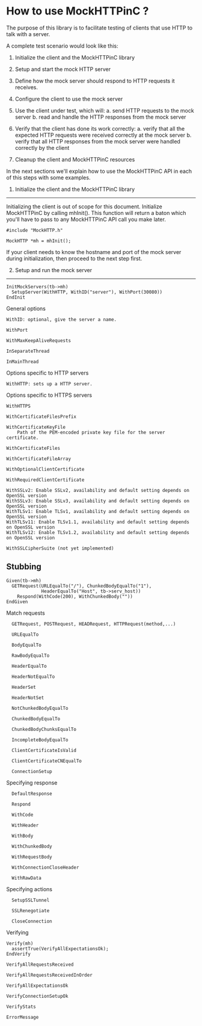 How to use MockHTTPinC ?
========================

The purpose of this library is to facilitate testing of clients that use 
HTTP to talk with a server.

A complete test scenario would look like this:

1. Initialize the client and the MockHTTPinC library

2. Setup and start the mock HTTP server

3. Define how the mock server should respond to HTTP requests it receives.

4. Configure the client to use the mock server

5. Use the client under test, which will:
   a. send HTTP requests to the mock server
   b. read and handle the HTTP responses from the mock server

6. Verify that the client has done its work correctly:
   a. verify that all the expected HTTP requests were received correctly at the mock server
   b. verify that all HTTP responses from the mock server were handled correctly by the client

7. Cleanup the client and MockHTTPinC resources


In the next sections we'll explain how to use the MockHTTPinC API in each of this steps with some examples.


1. Initialize the client and the MockHTTPinC library
----------------------------------------------------

Initializing the client is out of scope for this document. Initialize MockHTTPinC by calling mhInit(). This function will return a baton which you'll have to pass to any MockHTTPinC API call you make later.

    #include "MockHTTP.h"
    
    MockHTTP *mh = mhInit();

If your client needs to know the hostname and port of the mock server during initialization, then proceed to the next step first.


2. Setup and run the mock server
--------------------------------



 
    InitMockServers(tb->mh)
      SetupServer(WithHTTP, WithID("server"), WithPort(30080))
    EndInit
 
General options
   
    WithID: optional, give the server a name.
    
    WithPort
   
    WithMaxKeepAliveRequests
   
    InSeparateThread

    InMainThread


Options specific to HTTP servers
 
    WithHTTP: sets up a HTTP server.
 
 
Options specific to HTTPS servers
   
    WithHTTPS
   
    WithCertificateFilesPrefix
   
    WithCertificateKeyFile
        Path of the PEM-encoded private key file for the server certificate.
   
    WithCertificateFiles
   
    WithCertificateFileArray
   
    WithOptionalClientCertificate
   
    WithRequiredClientCertificate
   
    WithSSLv2: Enable SSLv2, availability and default setting depends on OpenSSL version
    WithSSLv3: Enable SSLv3, availability and default setting depends on OpenSSL version
    WithTLSv1: Enable TLSv1, availability and default setting depends on OpenSSL version
    WithTLSv11: Enable TLSv1.1, availability and default setting depends on OpenSSL version
    WithTLSv12: Enable TLSv1.2, availability and default setting depends on OpenSSL version
 
    WithSSLCipherSuite (not yet implemented)
   
    
Stubbing
--------
 
    Given(tb->mh)
      GETRequest(URLEqualTo("/"), ChunkedBodyEqualTo("1"),
                 HeaderEqualTo("Host", tb->serv_host))
        Respond(WithCode(200), WithChunkedBody(""))
    EndGiven


Match requests

      GETRequest, POSTRequest, HEADRequest, HTTPRequest(method,...)

      URLEqualTo

      BodyEqualTo

      RawBodyEqualTo

      HeaderEqualTo

      HeaderNotEqualTo

      HeaderSet

      HeaderNotSet

      NotChunkedBodyEqualTo

      ChunkedBodyEqualTo

      ChunkedBodyChunksEqualTo

      IncompleteBodyEqualTo

      ClientCertificateIsValid

      ClientCertificateCNEqualTo

      ConnectionSetup

Specifying response

      DefaultResponse

      Respond

      WithCode

      WithHeader

      WithBody

      WithChunkedBody

      WithRequestBody

      WithConnectionCloseHeader

      WithRawData


Specifying actions

      SetupSSLTunnel

      SSLRenegotiate

      CloseConnection


Verifying

    Verify(mh)
      assertTrue(VerifyAllExpectationsOk);
    EndVerify

    VerifyAllRequestsReceived

    VerifyAllRequestsReceivedInOrder

    VerifyAllExpectationsOk

    VerifyConnectionSetupOk

    VerifyStats

    ErrorMessage

